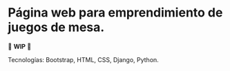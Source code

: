 # Página web para emprendimiento de juegos de mesa.
🚧 **WIP** 🚧  

Tecnologías: Bootstrap, HTML, CSS, Django, Python.  
